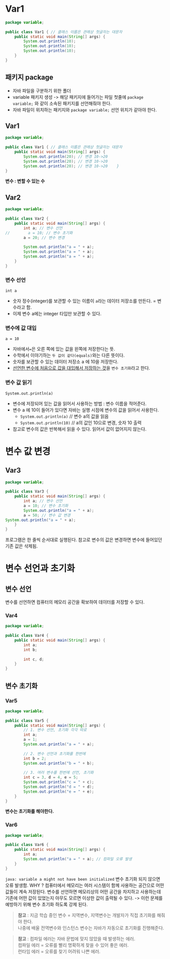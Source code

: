 # Var1
```java
package variable;  
  
public class Var1 { // 클래스 이름은 관례상 첫글자는 대문자  
    public static void main(String[] args) {  
        System.out.println(10);  
        System.out.println(10);  
        System.out.println(10);  
    }  
}
```

## 패키지 package
- 자바 파일을 구분하기 위한 폴더
- variable 패키지 생성 -> 해당 패키지에 들어가는 파일 첫줄에 `package variable;` 와 같이 소속된 패키지를 선언해줘야 한다.
- 자바 파일이 위치하는 패키지와 `package variable;`  선언 위치가 같아야 한다.

## Var1
```java
package variable;  
  
public class Var1 { // 클래스 이름은 관례상 첫글자는 대문자  
    public static void main(String[] args) {  
        System.out.println(20); // 변경 10->20       
        System.out.println(20); // 변경 10->20        
        System.out.println(20); // 변경 10->20    }  
}
```

**변수 : 변할 수 있는 수**

## Var2
```java
package variable;  
  
public class Var2 {  
    public static void main(String[] args) {  
        int a; // 변수 선언  
//        a = 10; // 변수 초기화  
        a = 20; // 변수 변경  
  
        System.out.println("a = " + a);  
        System.out.println("a = " + a);  
        System.out.println("a = " + a);  
    }  
}
```

### 변수 선언
`int a`
- 숫자 정수(integer)를 보관할 수 있는 이름이 `a`라는 데이터 저장소를 만든다. = 변수라고 함.
- 이제 변수 a에는 integer 타입만 보관할 수 있다.

### 변수에 값 대입
`a = 10`
- 자바에서` = `은 오른 쪽에 있는 값을 왼쪽에 저장한다는 뜻.
- 수학에서 이야기하는 `두 값이 같다(equals)`와는 다른 뜻이다.
- 숫자를 보관할 수 있는 데이터 저장소 a 에 10을 저장한다.
- <u>선언한 변수에 처음으로 값을 대입해서 저장하는 것</u>을 `변수 초기화`라고 한다.

### 변수 값 읽기
`System.out.println(a)`
- 변수에 저장되어 있는 값을 읽어서 사용하는 방법 : 변수 이름을 적어준다.
- 변수 a 에 10이 들어가 있다면 자바는 실행 시점에 변수의 값을 읽어서 사용한다.
	- `System.out.println(a)` // 변수 a의 값을 읽음
	- `System.out.println(10)` // a의 값인 10으로 변경, 숫자 10 출력
- 참고로 변수의 값은 반복해서 읽을 수 있다. 읽어서 값이 없어지지 않는다.

# 변수 값 변경
## Var3
```java
package variable;  
  
public class Var3 {  
    public static void main(String[] args) {  
        int a; // 변수 선언  
        a = 10; // 변수 초기화  
        System.out.println("a = " + a);  
        a = 50; // 변수 값 변경   
System.out.println("a = " + a);  
    }  
}
```
프로그램은 한 줄씩 순서대로 실행된다.
참고로 변수의 값은 변경하면 변수에 들어있던 기존 값은 삭제됨.

# 변수 선언과 초기화
## 변수 선언
변수를 선언하면 컴퓨터의 메모리 공간을 확보하여 데이터를 저장할 수 있다.

### Var4
```java
package variable;  
  
public class Var4 {  
    public static void main(String[] args) {  
        int a;  
        int b;  
          
        int c, d;  
    }  
}
```

## 변수 초기화
### Var5
```java
package variable;  
  
public class Var5 {  
    public static void main(String[] args) {  
        // 1. 변수 선언, 초기화 각각 따로  
        int a;  
        a = 1;  
        System.out.println("a = " + a);  
  
        // 2. 변수 선언과 초기화를 한번에  
        int b = 2;  
        System.out.println("b = " + b);  
  
        // 3. 여러 변수를 한번에 선언, 초기화  
        int c = 3, d = 4, e = 5;  
        System.out.println("c = " + c);  
        System.out.println("d = " + d);  
        System.out.println("e = " + e);  
    }  
}
```
**변수는 초기화를 해야한다.**

### Var6
```java
package variable;  
  
public class Var6 {  
    public static void main(String[] args) {  
        int a;  
        System.out.println("a = " + a); // 컴파일 오류 발생
    }  
}
```

`java: variable a might not have been initialized`
변수 초기화 되지 않으면 오류 발생함.
WHY ? 컴퓨터에서 메모리는 여러 시스템이 함께 사용하는 공간으로 어떤 값들이 계속 저장된다. 변수를 선언하면 메모리상의 어떤 공간을 차지하고 사용하는데 기존에 어떤 값이 있었는지 아무도 모르면 이상한 값이 출력될 수 있다. -> 이런 문제를 예방하기 위해 변수 초기화 하도록 강제 된다.

> **참고** : 지금 학습 중인 변수 = 지역변수, 
> 지역변수는 개발자가 직접 초기화를 해줘야 한다.<br>
> 나중에 배울 전역변수와 인스턴스 변수는 자바가 자동으로 초기화를 진행해준다.
 
>**참고** : 컴파일 에러는 자바 문법에 맞지 않았을 때 발생하는 에러.<br>
>컴파일 에러 = 오류를 빨리 명확하게 찾을 수 있어 좋은 에러.<br>
>런타임 에러 = 오류를 찾기 어려워 나쁜 에러.




